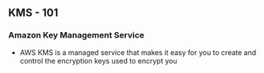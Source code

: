 ## KMS - 101

### Amazon Key Management Service
* AWS KMS is a managed service that makes it easy for you to create and control the encryption keys used to encrypt you
<!--stackedit_data:
eyJoaXN0b3J5IjpbMTUwMTA3MTI2OSw5ODI2MTAzMTBdfQ==
-->